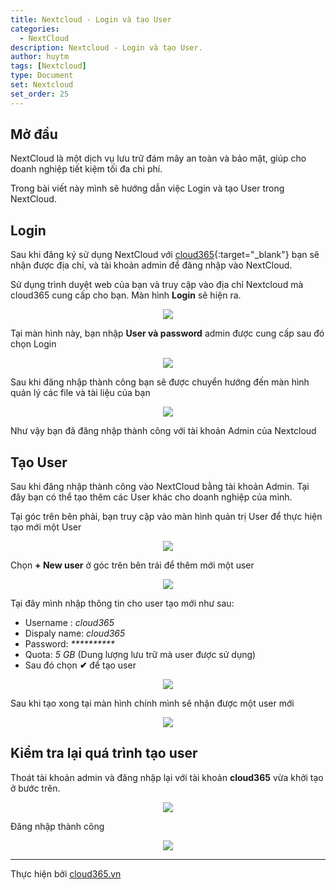 ```yaml
---
title: Nextcloud - Login và tạo User
categories:
  - NextCloud
description: Nextcloud - Login và tạo User.
author: huytm
tags: [Nextcloud]
type: Document
set: Nextcloud
set_order: 25
---
```


## Mở đầu

NextCloud là một dịch vụ lưu trữ đám mây an toàn và bảo mật, giúp cho doanh nghiệp tiết kiệm tối đa chi phí.

Trong bài viết này mình sẽ hướng dẫn việc Login và tạo User trong NextCloud.

## Login

Sau khi đăng ký sử dụng NextCloud với [cloud365](https://cloud365.vn/){:target="_blank"} bạn sẽ nhận được địa chỉ, và tài khoản admin để đăng nhập vào NextCloud.

Sử dụng trình duyệt web của bạn và truy cập vào địa chỉ Nextcloud mà cloud365 cung cấp cho bạn. Màn hình **Login** sẽ hiện ra.

<p align="center">
<img src="../images/img-nextcloud/part1/nextcloud1-1.png">
</p>

Tại màn hình này, bạn nhập **User và password** admin được cung cấp sau đó chọn Login

<p align="center">
<img src="../images/img-nextcloud/part1/nextcloud1-2.png">
</p>

Sau khi đăng nhập thành công bạn sẽ được chuyển hướng đến màn hình quản lý các file và tài liệu của bạn

<p align="center">
<img src="../images/img-nextcloud/part1/nextcloud1-3.png">
</p>

Như vậy bạn đã đăng nhập thành công với tài khoản Admin của Nextcloud


## Tạo User

Sau khi đăng nhập thành công vào NextCloud bằng tài khoản Admin. Tại đây bạn có thể tạo thêm các User khác cho doanh nghiệp của mình.

Tại góc trên bên phải, bạn truy cập vào màn hình quản trị User để thực hiện tạo mới một User

<p align="center">
<img src="../images/img-nextcloud/part1/nextcloud1-4.png">
</p>

Chọn **+ New user** ở góc trên bên trái để  thêm mới một user 

<p align="center">
<img src="../images/img-nextcloud/part1/nextcloud1-5.png">
</p>

Tại đây mình nhập thông tin cho user tạo mới như sau:

- Username : *cloud365*
- Dispaly name: *cloud365*
- Password: *\*\*\*\*\*\*\*\*\*\**
- Quota: *5 GB* (Dung lượng lưu trữ mà user được sử dụng)
- Sau đó chọn **✔** để tạo user

<p align="center">
<img src="../images/img-nextcloud/part1/nextcloud1-6.png">
</p>

Sau khi tạo xong tại màn hình chính mình sẽ nhận được một user mới

<p align="center">
<img src="../images/img-nextcloud/part1/nextcloud1-7.png">
</p>

## Kiểm tra lại quá trình tạo user

Thoát tài khoản admin và đăng nhập lại với tài khoản **cloud365** vừa khởi tạo ở bước trên.

<p align="center">
<img src="../images/img-nextcloud/part1/nextcloud1-8.png">
</p>

Đăng nhập thành công 

<p align="center">
<img src="../images/img-nextcloud/part1/nextcloud1-9.png">
</p>

---

Thực hiện bởi <a href="https://cloud365.vn/" target="_blank">cloud365.vn</a>
